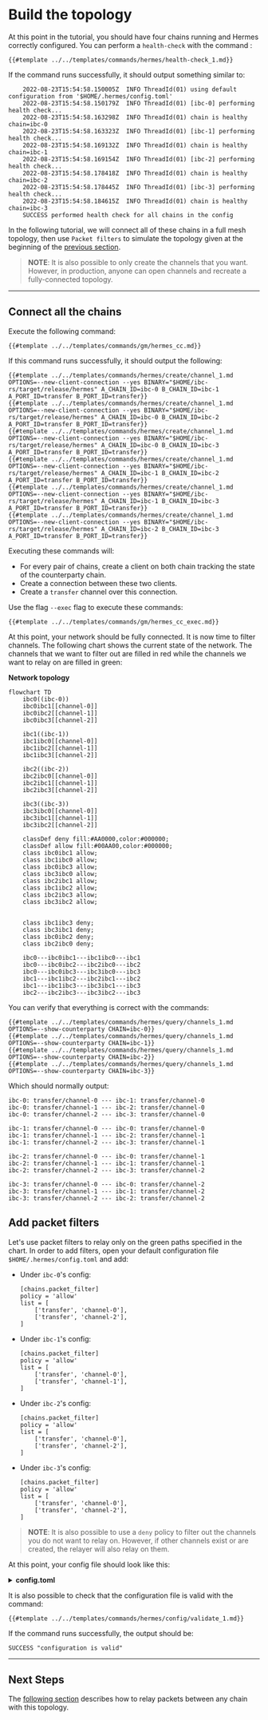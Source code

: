 # Build the topology

At this point in the tutorial, you should have four chains running and Hermes correctly configured. You can perform a `health-check` with the command :

```shell
{{#template ../../templates/commands/hermes/health-check_1.md}}
```

If the command runs successfully, it should output something similar to:
```
    2022-08-23T15:54:58.150005Z  INFO ThreadId(01) using default configuration from '$HOME/.hermes/config.toml'
    2022-08-23T15:54:58.150179Z  INFO ThreadId(01) [ibc-0] performing health check...
    2022-08-23T15:54:58.163298Z  INFO ThreadId(01) chain is healthy chain=ibc-0
    2022-08-23T15:54:58.163323Z  INFO ThreadId(01) [ibc-1] performing health check...
    2022-08-23T15:54:58.169132Z  INFO ThreadId(01) chain is healthy chain=ibc-1
    2022-08-23T15:54:58.169154Z  INFO ThreadId(01) [ibc-2] performing health check...
    2022-08-23T15:54:58.178418Z  INFO ThreadId(01) chain is healthy chain=ibc-2
    2022-08-23T15:54:58.178445Z  INFO ThreadId(01) [ibc-3] performing health check...
    2022-08-23T15:54:58.184615Z  INFO ThreadId(01) chain is healthy chain=ibc-3
    SUCCESS performed health check for all chains in the config
```

In the following tutorial, we will connect all of these chains in a full mesh topology, then use `Packet filters` to simulate the topology given at the beginning of the [previous section](./start-local-chains.md).

> __NOTE__: It is also possible to only create the channels that you want. However, in production, anyone can open channels and recreate a fully-connected topology.

---

## Connect all the chains

Execute the following command:
```shell
{{#template ../../templates/commands/gm/hermes_cc.md}}
```

If this command runs successfully, it should output the following:

```shell
{{#template ../../templates/commands/hermes/create/channel_1.md OPTIONS=--new-client-connection --yes BINARY="$HOME/ibc-rs/target/release/hermes" A_CHAIN_ID=ibc-0 B_CHAIN_ID=ibc-1 A_PORT_ID=transfer B_PORT_ID=transfer}}
{{#template ../../templates/commands/hermes/create/channel_1.md OPTIONS=--new-client-connection --yes BINARY="$HOME/ibc-rs/target/release/hermes" A_CHAIN_ID=ibc-0 B_CHAIN_ID=ibc-2 A_PORT_ID=transfer B_PORT_ID=transfer}}
{{#template ../../templates/commands/hermes/create/channel_1.md OPTIONS=--new-client-connection --yes BINARY="$HOME/ibc-rs/target/release/hermes" A_CHAIN_ID=ibc-0 B_CHAIN_ID=ibc-3 A_PORT_ID=transfer B_PORT_ID=transfer}}
{{#template ../../templates/commands/hermes/create/channel_1.md OPTIONS=--new-client-connection --yes BINARY="$HOME/ibc-rs/target/release/hermes" A_CHAIN_ID=ibc-1 B_CHAIN_ID=ibc-2 A_PORT_ID=transfer B_PORT_ID=transfer}}
{{#template ../../templates/commands/hermes/create/channel_1.md OPTIONS=--new-client-connection --yes BINARY="$HOME/ibc-rs/target/release/hermes" A_CHAIN_ID=ibc-1 B_CHAIN_ID=ibc-3 A_PORT_ID=transfer B_PORT_ID=transfer}}
{{#template ../../templates/commands/hermes/create/channel_1.md OPTIONS=--new-client-connection --yes BINARY="$HOME/ibc-rs/target/release/hermes" A_CHAIN_ID=ibc-2 B_CHAIN_ID=ibc-3 A_PORT_ID=transfer B_PORT_ID=transfer}}
```

Executing these commands will:
* For every pair of chains, create a client on both chain tracking the state of the counterparty chain.
* Create a connection between these two clients.
* Create a `transfer` channel over this connection.

Use the flag `--exec` flag to execute these commands:

```shell
{{#template ../../templates/commands/gm/hermes_cc_exec.md}}
```

At this point, your network should be fully connected. It is now time to filter channels. The following chart shows the current state of the network. The channels that we want to filter out are filled in red while the channels we want to relay on are filled in green:

__Network topology__
```mermaid
flowchart TD 
    ibc0((ibc-0))
    ibc0ibc1[[channel-0]]
    ibc0ibc2[[channel-1]]
    ibc0ibc3[[channel-2]]

    ibc1((ibc-1))
    ibc1ibc0[[channel-0]]
    ibc1ibc2[[channel-1]]
    ibc1ibc3[[channel-2]]

    ibc2((ibc-2))
    ibc2ibc0[[channel-0]]
    ibc2ibc1[[channel-1]]
    ibc2ibc3[[channel-2]]

    ibc3((ibc-3))
    ibc3ibc0[[channel-0]]
    ibc3ibc1[[channel-1]]
    ibc3ibc2[[channel-2]]

    classDef deny fill:#AA0000,color:#000000;
    classDef allow fill:#00AA00,color:#000000;
    class ibc0ibc1 allow;
    class ibc1ibc0 allow;
    class ibc0ibc3 allow;
    class ibc3ibc0 allow;
    class ibc2ibc1 allow;
    class ibc1ibc2 allow;
    class ibc2ibc3 allow;
    class ibc3ibc2 allow;


    class ibc1ibc3 deny;
    class ibc3ibc1 deny;
    class ibc0ibc2 deny;
    class ibc2ibc0 deny;

    ibc0---ibc0ibc1---ibc1ibc0---ibc1
    ibc0---ibc0ibc2---ibc2ibc0---ibc2
    ibc0---ibc0ibc3---ibc3ibc0---ibc3
    ibc1---ibc1ibc2---ibc2ibc1---ibc2
    ibc1---ibc1ibc3---ibc3ibc1---ibc3
    ibc2---ibc2ibc3---ibc3ibc2---ibc3
```

You can verify that everything is correct with the commands:

```shell
{{#template ../../templates/commands/hermes/query/channels_1.md OPTIONS=--show-counterparty CHAIN=ibc-0}}
{{#template ../../templates/commands/hermes/query/channels_1.md OPTIONS=--show-counterparty CHAIN=ibc-1}}
{{#template ../../templates/commands/hermes/query/channels_1.md OPTIONS=--show-counterparty CHAIN=ibc-2}}
{{#template ../../templates/commands/hermes/query/channels_1.md OPTIONS=--show-counterparty CHAIN=ibc-3}}
```

Which should normally output: 

```
ibc-0: transfer/channel-0 --- ibc-1: transfer/channel-0
ibc-0: transfer/channel-1 --- ibc-2: transfer/channel-0
ibc-0: transfer/channel-2 --- ibc-3: transfer/channel-0

ibc-1: transfer/channel-0 --- ibc-0: transfer/channel-0
ibc-1: transfer/channel-1 --- ibc-2: transfer/channel-1
ibc-1: transfer/channel-2 --- ibc-3: transfer/channel-1

ibc-2: transfer/channel-0 --- ibc-0: transfer/channel-1
ibc-2: transfer/channel-1 --- ibc-1: transfer/channel-1
ibc-2: transfer/channel-2 --- ibc-3: transfer/channel-2

ibc-3: transfer/channel-0 --- ibc-0: transfer/channel-2
ibc-3: transfer/channel-1 --- ibc-1: transfer/channel-2
ibc-3: transfer/channel-2 --- ibc-2: transfer/channel-2
```

## Add packet filters

Let's use packet filters to relay only on the green paths specified in the chart. In order to add filters, open your default configuration file `$HOME/.hermes/config.toml` and add:
- Under `ibc-0`'s config: 
    ```
    [chains.packet_filter]
    policy = 'allow'
    list = [
        ['transfer', 'channel-0'],
        ['transfer', 'channel-2'],
    ]
    ```
- Under `ibc-1`'s config:
    ```
    [chains.packet_filter]
    policy = 'allow'
    list = [
        ['transfer', 'channel-0'],
        ['transfer', 'channel-1'],
    ]
    ```
- Under `ibc-2`'s config:
    ```
    [chains.packet_filter]
    policy = 'allow'
    list = [
        ['transfer', 'channel-0'],
        ['transfer', 'channel-2'],
    ]
    ```
- Under `ibc-3`'s config:
    ```
    [chains.packet_filter]
    policy = 'allow'
    list = [
        ['transfer', 'channel-0'],
        ['transfer', 'channel-2'],
    ]
    ```

> __NOTE__: It is also possible to use a `deny` policy to filter out the channels you do not want to relay on. However, if other channels exist or are created, the relayer will also relay on them.

At this point, your config file should look like this:
<details><summary style="font-weight:bold">config.toml</summary>

```
{{#template ../../templates/files/hermes/more-chains/config_with_filters.toml}}
```

</details>

It is also possible to check that the configuration file is valid with the command:

```shell
{{#template ../../templates/commands/hermes/config/validate_1.md}}
```

If the command runs successfully, the output should be:

```
SUCCESS "configuration is valid"
```

---

## Next Steps

The [following section](./start-relaying.md) describes how to relay packets between any chain with this topology.
